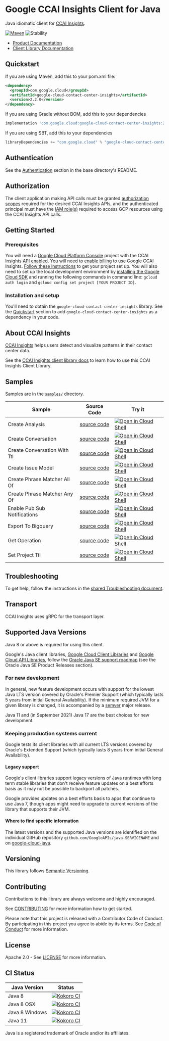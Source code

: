 # Google CCAI Insights Client for Java

Java idiomatic client for [CCAI Insights][product-docs].

[![Maven][maven-version-image]][maven-version-link]
![Stability][stability-image]

- [Product Documentation][product-docs]
- [Client Library Documentation][javadocs]


## Quickstart


If you are using Maven, add this to your pom.xml file:


```xml
<dependency>
  <groupId>com.google.cloud</groupId>
  <artifactId>google-cloud-contact-center-insights</artifactId>
  <version>2.2.0</version>
</dependency>
```

If you are using Gradle without BOM, add this to your dependencies

```Groovy
implementation 'com.google.cloud:google-cloud-contact-center-insights:2.2.0'
```

If you are using SBT, add this to your dependencies

```Scala
libraryDependencies += "com.google.cloud" % "google-cloud-contact-center-insights" % "2.2.0"
```

## Authentication

See the [Authentication][authentication] section in the base directory's README.

## Authorization

The client application making API calls must be granted [authorization scopes][auth-scopes] required for the desired CCAI Insights APIs, and the authenticated principal must have the [IAM role(s)][predefined-iam-roles] required to access GCP resources using the CCAI Insights API calls.

## Getting Started

### Prerequisites

You will need a [Google Cloud Platform Console][developer-console] project with the CCAI Insights [API enabled][enable-api].
You will need to [enable billing][enable-billing] to use Google CCAI Insights.
[Follow these instructions][create-project] to get your project set up. You will also need to set up the local development environment by
[installing the Google Cloud SDK][cloud-sdk] and running the following commands in command line:
`gcloud auth login` and `gcloud config set project [YOUR PROJECT ID]`.

### Installation and setup

You'll need to obtain the `google-cloud-contact-center-insights` library.  See the [Quickstart](#quickstart) section
to add `google-cloud-contact-center-insights` as a dependency in your code.

## About CCAI Insights


[CCAI Insights][product-docs]  helps users detect and visualize patterns in their contact center data.

See the [CCAI Insights client library docs][javadocs] to learn how to
use this CCAI Insights Client Library.





## Samples

Samples are in the [`samples/`](https://github.com/googleapis/java-contact-center-insights/tree/main/samples) directory.

| Sample                      | Source Code                       | Try it |
| --------------------------- | --------------------------------- | ------ |
| Create Analysis | [source code](https://github.com/googleapis/java-contact-center-insights/blob/main/samples/snippets/src/main/java/com/example/contactcenterinsights/CreateAnalysis.java) | [![Open in Cloud Shell][shell_img]](https://console.cloud.google.com/cloudshell/open?git_repo=https://github.com/googleapis/java-contact-center-insights&page=editor&open_in_editor=samples/snippets/src/main/java/com/example/contactcenterinsights/CreateAnalysis.java) |
| Create Conversation | [source code](https://github.com/googleapis/java-contact-center-insights/blob/main/samples/snippets/src/main/java/com/example/contactcenterinsights/CreateConversation.java) | [![Open in Cloud Shell][shell_img]](https://console.cloud.google.com/cloudshell/open?git_repo=https://github.com/googleapis/java-contact-center-insights&page=editor&open_in_editor=samples/snippets/src/main/java/com/example/contactcenterinsights/CreateConversation.java) |
| Create Conversation With Ttl | [source code](https://github.com/googleapis/java-contact-center-insights/blob/main/samples/snippets/src/main/java/com/example/contactcenterinsights/CreateConversationWithTtl.java) | [![Open in Cloud Shell][shell_img]](https://console.cloud.google.com/cloudshell/open?git_repo=https://github.com/googleapis/java-contact-center-insights&page=editor&open_in_editor=samples/snippets/src/main/java/com/example/contactcenterinsights/CreateConversationWithTtl.java) |
| Create Issue Model | [source code](https://github.com/googleapis/java-contact-center-insights/blob/main/samples/snippets/src/main/java/com/example/contactcenterinsights/CreateIssueModel.java) | [![Open in Cloud Shell][shell_img]](https://console.cloud.google.com/cloudshell/open?git_repo=https://github.com/googleapis/java-contact-center-insights&page=editor&open_in_editor=samples/snippets/src/main/java/com/example/contactcenterinsights/CreateIssueModel.java) |
| Create Phrase Matcher All Of | [source code](https://github.com/googleapis/java-contact-center-insights/blob/main/samples/snippets/src/main/java/com/example/contactcenterinsights/CreatePhraseMatcherAllOf.java) | [![Open in Cloud Shell][shell_img]](https://console.cloud.google.com/cloudshell/open?git_repo=https://github.com/googleapis/java-contact-center-insights&page=editor&open_in_editor=samples/snippets/src/main/java/com/example/contactcenterinsights/CreatePhraseMatcherAllOf.java) |
| Create Phrase Matcher Any Of | [source code](https://github.com/googleapis/java-contact-center-insights/blob/main/samples/snippets/src/main/java/com/example/contactcenterinsights/CreatePhraseMatcherAnyOf.java) | [![Open in Cloud Shell][shell_img]](https://console.cloud.google.com/cloudshell/open?git_repo=https://github.com/googleapis/java-contact-center-insights&page=editor&open_in_editor=samples/snippets/src/main/java/com/example/contactcenterinsights/CreatePhraseMatcherAnyOf.java) |
| Enable Pub Sub Notifications | [source code](https://github.com/googleapis/java-contact-center-insights/blob/main/samples/snippets/src/main/java/com/example/contactcenterinsights/EnablePubSubNotifications.java) | [![Open in Cloud Shell][shell_img]](https://console.cloud.google.com/cloudshell/open?git_repo=https://github.com/googleapis/java-contact-center-insights&page=editor&open_in_editor=samples/snippets/src/main/java/com/example/contactcenterinsights/EnablePubSubNotifications.java) |
| Export To Bigquery | [source code](https://github.com/googleapis/java-contact-center-insights/blob/main/samples/snippets/src/main/java/com/example/contactcenterinsights/ExportToBigquery.java) | [![Open in Cloud Shell][shell_img]](https://console.cloud.google.com/cloudshell/open?git_repo=https://github.com/googleapis/java-contact-center-insights&page=editor&open_in_editor=samples/snippets/src/main/java/com/example/contactcenterinsights/ExportToBigquery.java) |
| Get Operation | [source code](https://github.com/googleapis/java-contact-center-insights/blob/main/samples/snippets/src/main/java/com/example/contactcenterinsights/GetOperation.java) | [![Open in Cloud Shell][shell_img]](https://console.cloud.google.com/cloudshell/open?git_repo=https://github.com/googleapis/java-contact-center-insights&page=editor&open_in_editor=samples/snippets/src/main/java/com/example/contactcenterinsights/GetOperation.java) |
| Set Project Ttl | [source code](https://github.com/googleapis/java-contact-center-insights/blob/main/samples/snippets/src/main/java/com/example/contactcenterinsights/SetProjectTtl.java) | [![Open in Cloud Shell][shell_img]](https://console.cloud.google.com/cloudshell/open?git_repo=https://github.com/googleapis/java-contact-center-insights&page=editor&open_in_editor=samples/snippets/src/main/java/com/example/contactcenterinsights/SetProjectTtl.java) |



## Troubleshooting

To get help, follow the instructions in the [shared Troubleshooting document][troubleshooting].

## Transport

CCAI Insights uses gRPC for the transport layer.

## Supported Java Versions

Java 8 or above is required for using this client.

Google's Java client libraries,
[Google Cloud Client Libraries][cloudlibs]
and
[Google Cloud API Libraries][apilibs],
follow the
[Oracle Java SE support roadmap][oracle]
(see the Oracle Java SE Product Releases section).

### For new development

In general, new feature development occurs with support for the lowest Java
LTS version covered by  Oracle's Premier Support (which typically lasts 5 years
from initial General Availability). If the minimum required JVM for a given
library is changed, it is accompanied by a [semver][semver] major release.

Java 11 and (in September 2021) Java 17 are the best choices for new
development.

### Keeping production systems current

Google tests its client libraries with all current LTS versions covered by
Oracle's Extended Support (which typically lasts 8 years from initial
General Availability).

#### Legacy support

Google's client libraries support legacy versions of Java runtimes with long
term stable libraries that don't receive feature updates on a best efforts basis
as it may not be possible to backport all patches.

Google provides updates on a best efforts basis to apps that continue to use
Java 7, though apps might need to upgrade to current versions of the library
that supports their JVM.

#### Where to find specific information

The latest versions and the supported Java versions are identified on
the individual GitHub repository `github.com/GoogleAPIs/java-SERVICENAME`
and on [google-cloud-java][g-c-j].

## Versioning


This library follows [Semantic Versioning](http://semver.org/).



## Contributing


Contributions to this library are always welcome and highly encouraged.

See [CONTRIBUTING][contributing] for more information how to get started.

Please note that this project is released with a Contributor Code of Conduct. By participating in
this project you agree to abide by its terms. See [Code of Conduct][code-of-conduct] for more
information.


## License

Apache 2.0 - See [LICENSE][license] for more information.

## CI Status

Java Version | Status
------------ | ------
Java 8 | [![Kokoro CI][kokoro-badge-image-2]][kokoro-badge-link-2]
Java 8 OSX | [![Kokoro CI][kokoro-badge-image-3]][kokoro-badge-link-3]
Java 8 Windows | [![Kokoro CI][kokoro-badge-image-4]][kokoro-badge-link-4]
Java 11 | [![Kokoro CI][kokoro-badge-image-5]][kokoro-badge-link-5]

Java is a registered trademark of Oracle and/or its affiliates.

[product-docs]: https://cloud.google.com/dialogflow/priv/docs/insights/
[javadocs]: https://googleapis.dev/java/google-cloud-contact-center-insights/latest/index.html
[kokoro-badge-image-1]: http://storage.googleapis.com/cloud-devrel-public/java/badges/java-contact-center-insights/java7.svg
[kokoro-badge-link-1]: http://storage.googleapis.com/cloud-devrel-public/java/badges/java-contact-center-insights/java7.html
[kokoro-badge-image-2]: http://storage.googleapis.com/cloud-devrel-public/java/badges/java-contact-center-insights/java8.svg
[kokoro-badge-link-2]: http://storage.googleapis.com/cloud-devrel-public/java/badges/java-contact-center-insights/java8.html
[kokoro-badge-image-3]: http://storage.googleapis.com/cloud-devrel-public/java/badges/java-contact-center-insights/java8-osx.svg
[kokoro-badge-link-3]: http://storage.googleapis.com/cloud-devrel-public/java/badges/java-contact-center-insights/java8-osx.html
[kokoro-badge-image-4]: http://storage.googleapis.com/cloud-devrel-public/java/badges/java-contact-center-insights/java8-win.svg
[kokoro-badge-link-4]: http://storage.googleapis.com/cloud-devrel-public/java/badges/java-contact-center-insights/java8-win.html
[kokoro-badge-image-5]: http://storage.googleapis.com/cloud-devrel-public/java/badges/java-contact-center-insights/java11.svg
[kokoro-badge-link-5]: http://storage.googleapis.com/cloud-devrel-public/java/badges/java-contact-center-insights/java11.html
[stability-image]: https://img.shields.io/badge/stability-ga-green
[maven-version-image]: https://img.shields.io/maven-central/v/com.google.cloud/google-cloud-contact-center-insights.svg
[maven-version-link]: https://search.maven.org/search?q=g:com.google.cloud%20AND%20a:google-cloud-contact-center-insights&core=gav
[authentication]: https://github.com/googleapis/google-cloud-java#authentication
[auth-scopes]: https://developers.google.com/identity/protocols/oauth2/scopes
[predefined-iam-roles]: https://cloud.google.com/iam/docs/understanding-roles#predefined_roles
[iam-policy]: https://cloud.google.com/iam/docs/overview#cloud-iam-policy
[developer-console]: https://console.developers.google.com/
[create-project]: https://cloud.google.com/resource-manager/docs/creating-managing-projects
[cloud-sdk]: https://cloud.google.com/sdk/
[troubleshooting]: https://github.com/googleapis/google-cloud-common/blob/main/troubleshooting/readme.md#troubleshooting
[contributing]: https://github.com/googleapis/java-contact-center-insights/blob/main/CONTRIBUTING.md
[code-of-conduct]: https://github.com/googleapis/java-contact-center-insights/blob/main/CODE_OF_CONDUCT.md#contributor-code-of-conduct
[license]: https://github.com/googleapis/java-contact-center-insights/blob/main/LICENSE
[enable-billing]: https://cloud.google.com/apis/docs/getting-started#enabling_billing
[enable-api]: https://console.cloud.google.com/flows/enableapi?apiid=contactcenterinsights.googleapis.com
[libraries-bom]: https://github.com/GoogleCloudPlatform/cloud-opensource-java/wiki/The-Google-Cloud-Platform-Libraries-BOM
[shell_img]: https://gstatic.com/cloudssh/images/open-btn.png

[semver]: https://semver.org/
[cloudlibs]: https://cloud.google.com/apis/docs/client-libraries-explained
[apilibs]: https://cloud.google.com/apis/docs/client-libraries-explained#google_api_client_libraries
[oracle]: https://www.oracle.com/java/technologies/java-se-support-roadmap.html
[g-c-j]: http://github.com/googleapis/google-cloud-java

